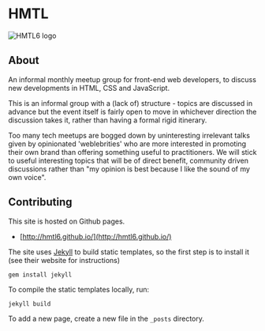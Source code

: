 # HMTL

![HMTL6 logo](http://hmtl6.github.io/img/hmtl.png)

## About

An informal monthly meetup group for front-end web developers, to discuss new developments in HTML, CSS and JavaScript.

This is an informal group with a (lack of) structure - topics are discussed in advance but the event itself is fairly open to move in whichever direction the discussion takes it, rather than having a formal rigid itinerary.

Too many tech meetups are bogged down by uninteresting irrelevant talks given by opinionated 'weblebrities' who are more interested in promoting their own brand than offering something useful to practitioners. We will stick to useful interesting topics that will be of direct benefit, community driven discussions rather than "my opinion is best because I like the sound of my own voice".


## Contributing

This site is hosted on Github pages.

 - [http://hmtl6.github.io/](http://hmtl6.github.io/)


The site uses [Jekyll](http://jekyllrb.com/) to build static templates, so the first step is to install it (see their website for instructions)

```
gem install jekyll
```

To compile the static templates locally, run:

```
jekyll build
```

To add a new page, create a new file in the `_posts` directory.
